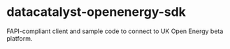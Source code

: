 # datacatalyst-openenergy-sdk
FAPI-compliant client and sample code to connect to UK Open Energy beta platform.
